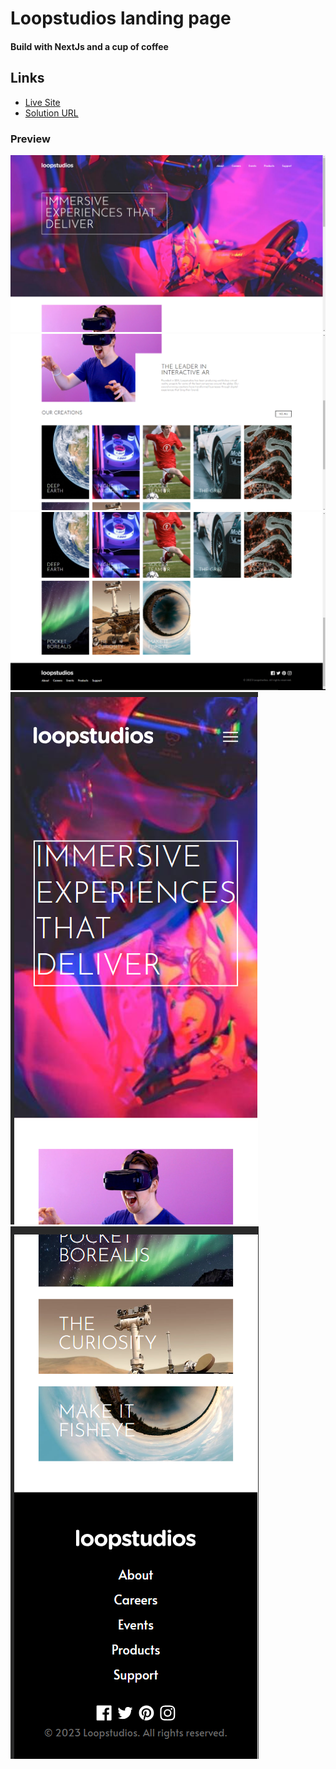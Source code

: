 # Loopstudios landing page

#### Build with NextJs and a cup of coffee

## Links

- [Live Site](https://loopstudios-tau-woad.vercel.app/)
- [Solution URL](https://github.com/sadiquex/loopstudios)

### Preview

![](./public/1.png)
![](./public/2.png)
![](./public/3.png)
![](./public/m1.png)
![](./public/m2.png)
